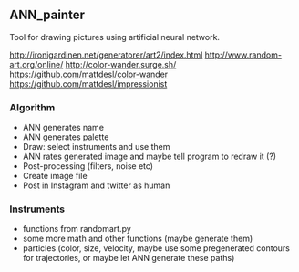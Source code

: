 ## ANN_painter

Tool for drawing pictures using artificial neural network.

http://ironigardinen.net/generatorer/art2/index.html
http://www.random-art.org/online/
http://color-wander.surge.sh/
https://github.com/mattdesl/color-wander
https://github.com/mattdesl/impressionist

### Algorithm

* ANN generates name
* ANN generates palette
* Draw: select instruments and use them
* ANN rates generated image and maybe tell program to redraw it (?)
* Post-processing (filters, noise etc)
* Create image file
* Post in Instagram and twitter as human

### Instruments

* functions from randomart.py
* some more math and other functions (maybe generate them)
* particles (color, size, velocity, maybe use some pregenerated contours for trajectories, or maybe let ANN generate these paths)

